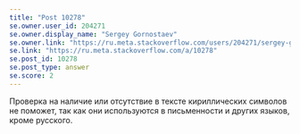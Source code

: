 ```yaml
---
title: "Post 10278"
se.owner.user_id: 204271
se.owner.display_name: "Sergey Gornostaev"
se.owner.link: "https://ru.meta.stackoverflow.com/users/204271/sergey-gornostaev"
se.link: "https://ru.meta.stackoverflow.com/a/10278"
se.post_id: 10278
se.post_type: answer
se.score: 2
---
```

<p>Проверка на наличие или отсутствие в тексте кириллических символов не поможет, так как они используются в письменности и других языков, кроме русского.</p>
